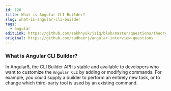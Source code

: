 ```yaml
---
id: 120
title: What is Angular CLI Builder?
slug: what-is-angular-cli-builder
tags:
  - angular
editLink: https://github.com/sakhnyuk/jsiq/blob/master/questions/theory/angular/120.md
original: https://github.com/sudheerj/angular-interview-questions
---
```


### What is Angular CLI Builder?

In Angular8, the CLI Builder API is stable and available to developers who want to customize the `Angular CLI` by adding or modifying commands. For example, you could supply a builder to perform an entirely new task, or to change which third-party tool is used by an existing command.